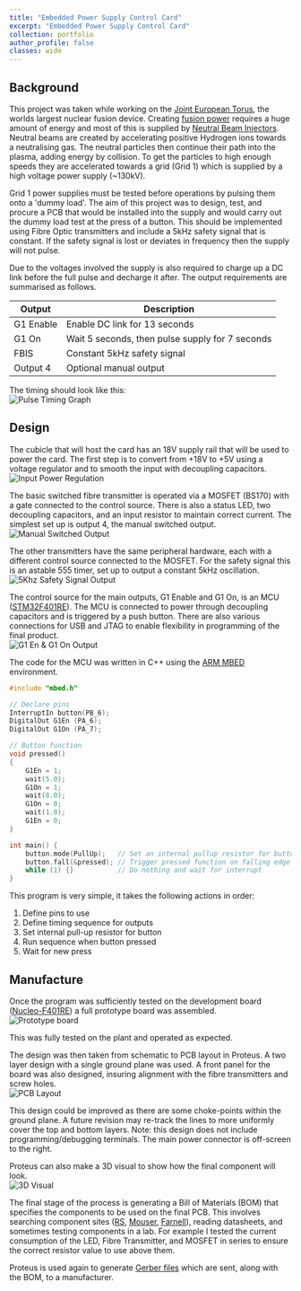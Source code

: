 ```yaml
---
title: "Embedded Power Supply Control Card"
excerpt: "Embedded Power Supply Control Card"
collection: portfolio
author_profile: false
classes: wide
---
```


## Background

This project was taken while working on the [Joint European Torus](https://en.wikipedia.org/wiki/Joint_European_Torus), the worlds largest nuclear fusion device. Creating [fusion power](https://en.wikipedia.org/wiki/Fusion_power) requires a huge amount of energy and most of this is supplied by [Neutral Beam Injectors](https://en.wikipedia.org/wiki/Neutral_beam_injection). Neutral beams are created by accelerating positive Hydrogen ions towards a neutralising gas. The neutral particles then continue their path into the plasma, adding energy by collision. To get the particles to high enough speeds they are accelerated towards a grid (Grid 1) which is supplied by a high voltage power supply (~130kV).  

Grid 1 power supplies must be tested before operations by pulsing them onto a 'dummy load'. The aim of this project was to design, test, and procure a PCB that would be installed into the supply and would carry out the dummy load test at the press of a button. This should be implemented using Fibre Optic transmitters and include a 5kHz safety signal that is constant. If the safety signal is lost or deviates in frequency then the supply will not pulse. 

Due to the voltages involved the supply is also required to charge up a DC link before the full pulse and decharge it after. The output requirements are summarised as follows.

|Output|Description|
|----------|----------|
|G1 Enable|Enable DC link for 13 seconds|
|G1 On|Wait 5 seconds, then pulse supply for 7 seconds|
|FBIS|Constant 5kHz safety signal|
|Output 4|Optional manual output|

The timing should look like this:  
<img src="{{ site.url }}{{ site.baseurl }}/assets/images/p1-timing.jpg" alt="Pulse Timing Graph">  

## Design
The cubicle that will host the card has an 18V supply rail that will be used to power the card. The first step is to convert from +18V to +5V using a voltage regulator and to smooth the input with decoupling capacitors.  
<img src="{{ site.url }}{{ site.baseurl }}/assets/images/p1-regulation.PNG" alt="Input Power Regulation">

The basic switched fibre transmitter is operated via a MOSFET (BS170) with a gate connected to the control source. There is also a status LED, two decoupling capacitors, and an input resistor to maintain correct current. The simplest set up is output 4, the manual switched output.  
<img src="{{ site.url }}{{ site.baseurl }}/assets/images/p1-manual.PNG" alt="Manual Switched Output">

The other transmitters have the same peripheral hardware, each with a different control source connected to the MOSFET. For the safety signal this is an astable 555 timer, set up to output a constant 5kHz oscillation.  
<img src="{{ site.url }}{{ site.baseurl }}/assets/images/p1-FBIS.PNG" alt="5Khz Safety Signal Output">

The control source for the main outputs, G1 Enable and G1 On, is an MCU ([STM32F401RE](https://www.st.com/en/microcontrollers/stm32f401re.html)). The MCU is connected to power through decoupling capacitors and is triggered by a push button. There are also various connections for USB and JTAG to enable flexibility in programming of the final product.  
<img src="{{ site.url }}{{ site.baseurl }}/assets/images/p1-main.PNG" alt="G1 En & G1 On Output">

The code for the MCU was written in C++ using the [ARM MBED](https://www.mbed.com/) environment. 
```cpp
#include "mbed.h"

// Declare pins
InterruptIn button(PB_6);  
DigitalOut G1En (PA_6);
DigitalOut G1On (PA_7);

// Button function
void pressed()
{
    G1En = 1; 
    wait(5.0);
    G1On = 1;
    wait(8.0);
    G1On = 0;
    wait(1.0);
    G1En = 0;
}

int main() {
    button.mode(PullUp);   // Set an internal pullup resistor for button
    button.fall(&pressed); // Trigger pressed function on falling edge
    while (1) {}           // Do nothing and wait for interrupt
}
```
This program is very simple, it takes the following actions in order:
1. Define pins to use
2. Define timing sequence for outputs
3. Set internal pull-up resistor for button
4. Run sequence when button pressed
5. Wait for new press  

## Manufacture
Once the program was sufficiently tested on the development board ([Nucleo-F401RE](https://www.st.com/en/evaluation-tools/nucleo-f401re.html)) a full prototype board was assembled.  
<img src="{{ site.url }}{{ site.baseurl }}/assets/images/p1-prototype.jpg" alt="Prototype board">

This was fully tested on the plant and operated as expected.  

The design was then taken from schematic to PCB layout in Proteus. A two layer design with a single ground plane was used. A front panel for the board was also designed, insuring alignment with the fibre transmitters and screw holes.  
<img src="{{ site.url }}{{ site.baseurl }}/assets/images/p1-PCB-layout.PNG" alt="PCB Layout">

This design could be improved as there are some choke-points within the ground plane. A future revision may re-track the lines to more uniformly cover the top and bottom layers. Note: this design does not include programming/debugging terminals. The main power connector is off-screen to the right.  

Proteus can also make a 3D visual to show how the final component will look.  
<img src="{{ site.url }}{{ site.baseurl }}/assets/images/p1-3D.PNG" alt="3D Visual">  

The final stage of the process is generating a Bill of Materials (BOM) that specifies the components to be used on the final PCB. This involves searching component sites ([RS](https://uk.rs-online.com/web/), [Mouser](https://www.mouser.co.uk/), [Farnell](https://uk.farnell.com/)), reading datasheets, and sometimes testing components in a lab. For example I tested the current consumption of the LED, Fibre Transmitter, and MOSFET in series to ensure the correct resistor value to use above them.  

Proteus is used again to generate [Gerber files](https://en.wikipedia.org/wiki/Gerber_format) which are sent, along with the BOM, to a manufacturer.